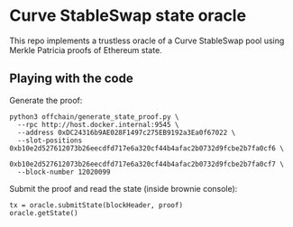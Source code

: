 # Curve StableSwap state oracle

This repo implements a trustless oracle of a Curve StableSwap pool using Merkle Patricia proofs
of Ethereum state.


## Playing with the code

Generate the proof:

```text
python3 offchain/generate_state_proof.py \
  --rpc http://host.docker.internal:9545 \
  --address 0xDC24316b9AE028F1497c275EB9192a3Ea0f67022 \
  --slot-positions 0xb10e2d527612073b26eecdfd717e6a320cf44b4afac2b0732d9fcbe2b7fa0cf6 \
                   0xb10e2d527612073b26eecdfd717e6a320cf44b4afac2b0732d9fcbe2b7fa0cf7 \
  --block-number 12020099
```

Submit the proof and read the state (inside brownie console):

```
tx = oracle.submitState(blockHeader, proof)
oracle.getState()
```

